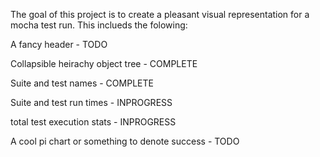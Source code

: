The goal of this project is to create a pleasant visual representation for
a mocha test run. This inclueds the folowing:

A fancy header																	- TODO

Collapsible heirachy object tree 				        - COMPLETE

Suite and test names 							              - COMPLETE

Suite and test run times 						            - INPROGRESS

total test execution stats 						          - INPROGRESS

A cool pi chart or something to denote success 	- TODO

